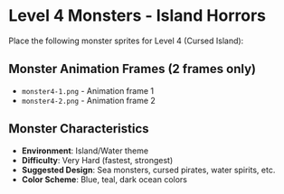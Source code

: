 # Level 4 Monsters - Island Horrors

Place the following monster sprites for Level 4 (Cursed Island):

## Monster Animation Frames (2 frames only)
- `monster4-1.png` - Animation frame 1
- `monster4-2.png` - Animation frame 2

## Monster Characteristics
- **Environment**: Island/Water theme
- **Difficulty**: Very Hard (fastest, strongest)
- **Suggested Design**: Sea monsters, cursed pirates, water spirits, etc.
- **Color Scheme**: Blue, teal, dark ocean colors
